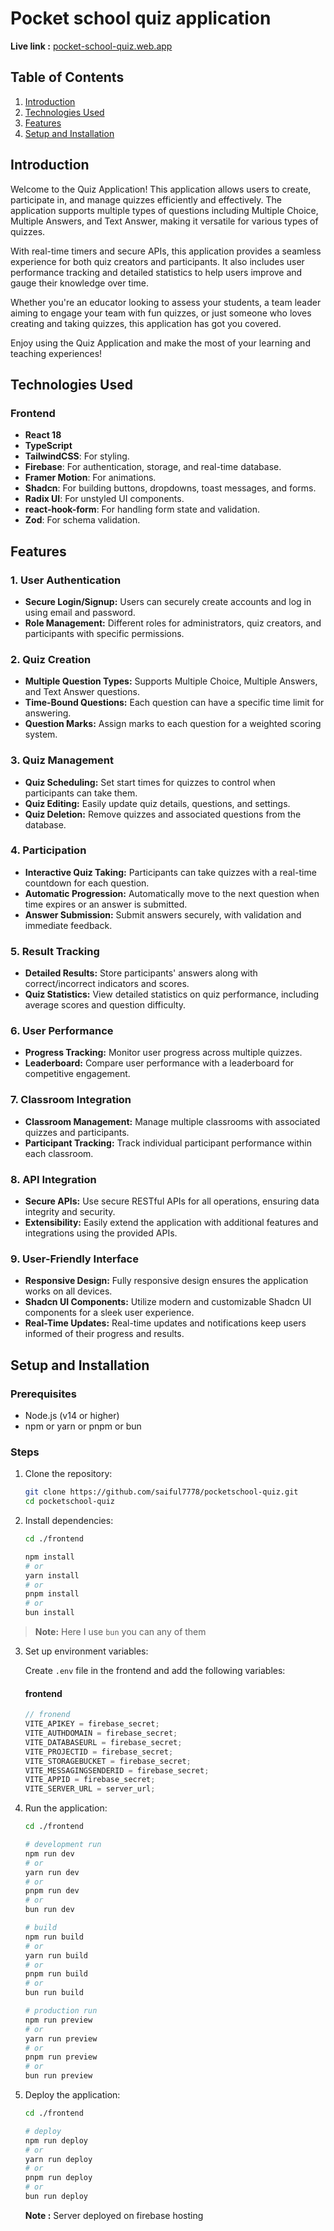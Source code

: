 # Pocket school quiz application

**Live link :** [pocket-school-quiz.web.app](https://pocket-school-quiz.web.app/)

## Table of Contents

1. [Introduction](#introduction)
2. [Technologies Used](#technologies-used)
3. [Features](#features)
4. [Setup and Installation](#setup-and-installation)

## Introduction

Welcome to the Quiz Application! This application allows users to create, participate in, and manage quizzes efficiently and effectively. The application supports multiple types of questions including Multiple Choice, Multiple Answers, and Text Answer, making it versatile for various types of quizzes.

With real-time timers and secure APIs, this application provides a seamless experience for both quiz creators and participants. It also includes user performance tracking and detailed statistics to help users improve and gauge their knowledge over time.

Whether you're an educator looking to assess your students, a team leader aiming to engage your team with fun quizzes, or just someone who loves creating and taking quizzes, this application has got you covered.

Enjoy using the Quiz Application and make the most of your learning and teaching experiences!

## Technologies Used

### Frontend

- **React 18**
- **TypeScript**
- **TailwindCSS**: For styling.
- **Firebase**: For authentication, storage, and real-time database.
- **Framer Motion**: For animations.
- **Shadcn**: For building buttons, dropdowns, toast messages, and forms.
- **Radix UI**: For unstyled UI components.
- **react-hook-form**: For handling form state and validation.
- **Zod**: For schema validation.

## Features

### 1. User Authentication

- **Secure Login/Signup:** Users can securely create accounts and log in using email and password.
- **Role Management:** Different roles for administrators, quiz creators, and participants with specific permissions.

### 2. Quiz Creation

- **Multiple Question Types:** Supports Multiple Choice, Multiple Answers, and Text Answer questions.
- **Time-Bound Questions:** Each question can have a specific time limit for answering.
- **Question Marks:** Assign marks to each question for a weighted scoring system.

### 3. Quiz Management

- **Quiz Scheduling:** Set start times for quizzes to control when participants can take them.
- **Quiz Editing:** Easily update quiz details, questions, and settings.
- **Quiz Deletion:** Remove quizzes and associated questions from the database.

### 4. Participation

- **Interactive Quiz Taking:** Participants can take quizzes with a real-time countdown for each question.
- **Automatic Progression:** Automatically move to the next question when time expires or an answer is submitted.
- **Answer Submission:** Submit answers securely, with validation and immediate feedback.

### 5. Result Tracking

- **Detailed Results:** Store participants' answers along with correct/incorrect indicators and scores.
- **Quiz Statistics:** View detailed statistics on quiz performance, including average scores and question difficulty.

### 6. User Performance

- **Progress Tracking:** Monitor user progress across multiple quizzes.
- **Leaderboard:** Compare user performance with a leaderboard for competitive engagement.

### 7. Classroom Integration

- **Classroom Management:** Manage multiple classrooms with associated quizzes and participants.
- **Participant Tracking:** Track individual participant performance within each classroom.

### 8. API Integration

- **Secure APIs:** Use secure RESTful APIs for all operations, ensuring data integrity and security.
- **Extensibility:** Easily extend the application with additional features and integrations using the provided APIs.

### 9. User-Friendly Interface

- **Responsive Design:** Fully responsive design ensures the application works on all devices.
- **Shadcn UI Components:** Utilize modern and customizable Shadcn UI components for a sleek user experience.
- **Real-Time Updates:** Real-time updates and notifications keep users informed of their progress and results.

## Setup and Installation

### Prerequisites

- Node.js (v14 or higher)
- npm or yarn or pnpm or bun

### Steps

1. Clone the repository:

   ```bash
   git clone https://github.com/saiful7778/pocketschool-quiz.git
   cd pocketschool-quiz
   ```

2. Install dependencies:

   ```bash
   cd ./frontend

   npm install
   # or
   yarn install
   # or
   pnpm install
   # or
   bun install
   ```

> **Note:** Here I use `bun` you can any of them

3. Set up environment variables:

   Create `.env` file in the frontend and add the following variables:

   #### frontend

   ```js
   // fronend
   VITE_APIKEY = firebase_secret;
   VITE_AUTHDOMAIN = firebase_secret;
   VITE_DATABASEURL = firebase_secret;
   VITE_PROJECTID = firebase_secret;
   VITE_STORAGEBUCKET = firebase_secret;
   VITE_MESSAGINGSENDERID = firebase_secret;
   VITE_APPID = firebase_secret;
   VITE_SERVER_URL = server_url;
   ```

4. Run the application:

   ```bash
   cd ./frontend

   # development run
   npm run dev
   # or
   yarn run dev
   # or
   pnpm run dev
   # or
   bun run dev

   # build
   npm run build
   # or
   yarn run build
   # or
   pnpm run build
   # or
   bun run build

   # production run
   npm run preview
   # or
   yarn run preview
   # or
   pnpm run preview
   # or
   bun run preview
   ```

5. Deploy the application:

   ```bash
   cd ./frontend

   # deploy
   npm run deploy
   # or
   yarn run deploy
   # or
   pnpm run deploy
   # or
   bun run deploy
   ```

   **Note :** Server deployed on firebase hosting
